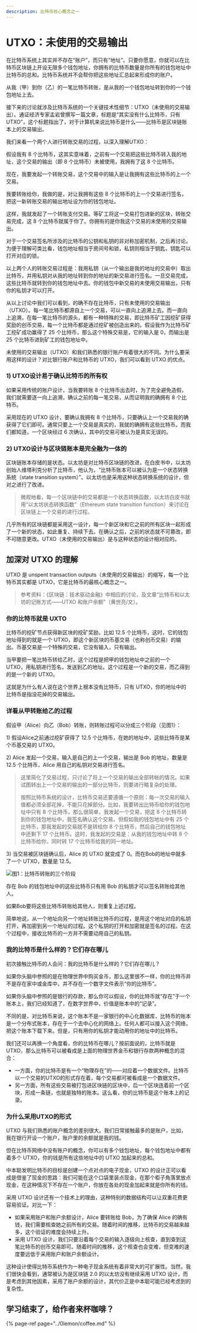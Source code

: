 ```yaml
---
description: 比特币核心概念之一
---
```


# UTXO：未使用的交易输出

在比特币系统上其实并不存在“账户”，而只有“地址”。只要你愿意，你就可以在比特币区块链上开设无限多个钱包地址，你拥有的比特币数量是你所有的钱包地址中比特币的总和。比特币系统并不会帮你把这些地址汇总起来形成你的账户。

 从我（甲）到你（乙）的一笔比特币转账，是从我的一个钱包地址转到你的一个钱包地址上去。

 接下来的讨论就涉及比特币系统的一个关键技术性细节：UTXO（未使用的交易输出）。通证经济专家孟岩曾撰写一篇文章，标题是“其实没有什么比特币，只有UTXO”，这个标题指出了，对于计算机来说比特币是什么——比特币是区块链账本上的交易输出。

 我们来看一个两个人进行转账交易的过程，以深入理解UTXO：

 假设我有 8 个比特币，这其实意味着，之前有一个交易把这些比特币转入我的地址，这个交易的输出（即 8 个比特币）未被使用，我拥有了这 8 个比特币。

 现在，我要发起一个转账交易，这个交易中的输入是让我拥有这些比特币的上一个交易。

 我要转账给你，我做的是，对让我拥有这些 8 个比特币的上一个交易进行签名，把这一新转账交易的输出地址设为你的钱包地址。

 这样，我就发起了一个转账支付交易。等矿工将这一交易打包进新的区块，转账交易完成，这 8 个比特币就属于你了。你拥有的是你我这个交易的未使用的交易输出。

 对于一个交易签名所涉及的比特币的公钥和私钥的非对称加密机制，之后再讨论。为便于理解可类比看，钱包地址相当于房间号和锁，私钥则相当于钥匙，钥匙可以打开对应的锁。

 以上两个人的转账交易过程是：我用私钥（从一个输出是我的地址的交易中）取出比特币，并用私钥对从我的地址转到你的地址的新交易进行签名。一旦交易完成，这些比特币就转到你的钱包地址中去。你的钱包中新交易的未使用交易输出，只有你的私钥才可以打开。

 从以上讨论中我们可以看到，的确不存在比特币，只有未使用的交易输出（UTXO）。每一笔比特币都源自上一个交易，可以一直向上追溯上去。而一直向上追溯，在每一笔比特币的源头，都有一种特殊的交易，即比特币矿工因挖矿获得奖励的创币交易，每一个比特币都是通过挖矿被创造出来的。假设我作为比特币矿工挖矿成功赢得了 25 个比特币，那么这个特殊交易是，它的输入是 0，而输出是 25 个比特币进到矿工的钱包地址中。

 未使用的交易输出（UTXO）和我们熟悉的银行账户有着很大的不同。为什么要采用这样的设计？对比银行账户和比特币的 UTXO，我们可以看到 UTXO 的优点。

###  1\) UTXO设计易于确认比特币的所有权

 如果采用传统的账户设计，当我要转账 8 个比特币出去时，为了完全避免造假，我们就需要逐一向上追溯，确认之前的每一笔交易，从而证明我的确拥有 8 个比特币。

 采用现在的 UTXO 设计，要确认我拥有 8 个比特币，只要确认上一个交易我的确获得了它们即可。通常只要上一个交易是真实的，我就的确拥有这些比特币。而我们都知道，一个区块经过 6 次确认，其中的交易可被认为是真实无误的。

###  2\) UTXO设计与区块链账本是完全融为一体的

 区块链账本存储的是状态。以太坊是对比特币区块链的改进，在白皮书中，以太坊创始人维塔利克分析了比特币，他认为，“比特币账本可以被认为是一个状态转换系统（state transition system）”。以太坊也是采用这种状态转换系统的设计，但对之进行了改进。

> 微观地看，每一个区块链中的交易都是一个状态转换函数，以太坊白皮书就用“以太坊状态转换函数”（Ethereum state transition function）来讨论在区块链上一个交易的进行过程。

 几乎所有的区块链都是采用这一设计，每一个新区块和它之前的所有区块一起形成了一个新的状态，如此重复、持续下去。在确认之后，之前的状态就不可篡改，即不可随意更改。UTXO（未使用的交易输出）是与这种状态的设计相对应的。

##  加深对 UTXO 的理解

 UTXO 是 unspent transaction outputs（未使用的交易输出）的缩写，每一个比特币其实都是 UTXO，它是比特币的最核心概念之一。

> 参考资料：《区块链：技术驱动金融》中相应的讨论，及文章“比特币和以太坊的记账方式——UTXO 和账户余额”（黄世亮/文）。

###  你的比特币就是 UXTO

 比特币的挖矿节点获得新区块的挖矿奖励，比如 12.5 个比特币，这时，它的钱包地址得到的就是一个 UTXO，即这个新区块的币基交易（也称创币交易）的输出。币基交易是一个特殊的交易，它没有输入，只有输出。

 当甲要把一笔比特币转给乙时，这个过程是把甲的钱包地址中之前的一个 UTXO，用私钥进行签名，发送到乙的地址。这个过程是一个新的交易，而乙得到的是一个新的 UTXO。

 这就是为什么有人说在这个世界上根本没有比特币，只有 UTXO，你的地址中的比特币是指没花掉的交易输出。

###  详看从甲转账给乙的过程

 假设甲（Alice）向乙（Bob）转账，则转账过程可以分成三个阶段（见图1）：

 1\) 假设Alice之前通过挖矿获得了 12.5 个比特币，在她的地址中，这些比特币是某个币基交易的 UTXO。

 2\) Alice 发起一个交易，输入是自己的上一个交易，输出是 Bob 的地址，数量是 12.5 个比特币，Alice 用自己的私钥对交易进行签名。

> 这里简化了交易过程，只讨论了将上一个交易的输出全部转帐的情况。如果试图转出上一个交易的输出的一部分比特币，则要进行略复杂的处理。
>
>  按照比特币系统的设计，比特币交易还要遵循一个原则：每一次交易的输入值都必须全部花掉，不能只花掉部分。比如，我要转出比特币给你的钱包地址中只有 8 个比特币，那么很简单，我发起一个交易，把这 8 个比特币转到你的钱包地址中，我签名确认这个交易。但假如我的钱包地址中有 25 个比特币，那我发起的交易就不是转给你 8 个比特币，然后自己的钱包地址中还剩下 17 个比特币。这时，我发起的交易是：从我的钱包地址中转 8 个比特币给你，同时转 17 个比特币给我的同一地址。

 3\) 当交易被区块链确认后，Alice 的 UTXO 就变成了 0。而在Bob的地址中就多了一个 UTXO，数量是 12.5。

![ &#x56FE;1&#xFF1A;&#x6BD4;&#x7279;&#x5E01;&#x8F6C;&#x8D26;&#x7684;&#x4E09;&#x4E2A;&#x9636;&#x6BB5;](../.gitbook/assets/image%20%28103%29.png)

 存在 Bob 的钱包地址中的这些比特币只有用 Bob 的私钥才可以签名转账给其他人。

 如果Bob要将这些比特币转账给其他人，则重复上述过程。

 简单地说，从一个地址向另一个地址转账比特币的过程，是用这个地址对应的私钥打开，再加密到另一个地址的过程。这个私钥的打开和加密就是签名的过程。在这个过程中，接收比特币的一方并不需要动用自己的私钥。

###  我的比特币是什么样的？它们存在哪儿

 初次接触比特币的人会问：我的比特币是什么样的？它们存在哪儿？

 如果你头脑中参照的是在物理世界中购买金币，那么这里很不一样，你的比特币并不是存在家中或金库中，并不存在一个数字文件表示“你的比特币”。

 如果你头脑中参照的是银行的存款，那么你可以假设，你的比特币就“存在”于一个账本上，我们已经知道了，在数字世界中，价值是账本中的“记录”。

 不同的是，对比特币来说，这个账本不是一家银行的中心化数据库，比特币的账本是一个分布式账本，存在于一个去中心化的网络上。任何人都可以接入这个网络，把这个账本下载下来。但是，只有用你的私钥才能动用你的地址中的比特币。

 我们还可以再换一个角度看，你的比特币在哪儿？按前面说的，比特币就是 UTXO，那么比特币可以被看成是上面的物理世界金币和银行存款两种概念的混合：

*  一方面，你的比特币是有一个“物理存在”的——对应着一个数据文件。比特币以一个交易的UTXO的形式存在着，每个交易都可被看成是一个数据文件。
*  另一方面，所有这些交易被打包进区块链的区块中，后一个区块连着前一个区块，形成一条链，也就是独特的账本。这么看，你的比特币是这个账本上的记录。

###  为什么采用UTXO的形式

 UTXO 与我们熟悉的账户概念的差别很大。我们日常接触最多的是账户，比如，我在银行开设一个账户，账户里的余额就是我的钱。

 但在比特币网络中没有账户的概念，你可以有多个钱包地址，每个钱包地址中都有着多个 UTXO，你的钱是所有这些地址中的 UTXO 加起来的总和。

 中本聪发明比特币的目标是创建一个点对点的电子现金，UTXO 的设计正可以看成是借鉴了现金的思路：我们可能在这个口袋里装点现金，在那个柜子角落里放点现金，在这种情况下不存在一个账户，你放在各处的现金加起来就是你所有的钱。

 采用 UTXO 设计还有一个技术上的理由，这种特别的数据结构可以让双重花费更容易验证。对比一下：

*  如果采用账户和账户余额设计，Alice 要转账给 Bob，为了确保 Alice 的确有钱，我们需要核查她之前所有的交易。随着时间的推移，比特币的交易越来越多，这个验证的难度会持续上升。
*  采用 UTXO 设计，我们只要沿着每个交易的输入逐级向上核查，直到查到这笔比特币的创币交易即可。随着时间的推移，这个核查也会变难，但变难的速度要远低于采用账户和账户余额设计。

 这种设计使得比特币系统作为一种电子现金系统有着非常大的可扩展性。当然，我们很快会看到，通常被认为是区块链 2.0 的以太坊没有继续采用 UTXO 设计，而是考虑到其他因素，采用了账户余额的设计，其代价正是中本聪可能已经考虑到的复杂性。

## 学习结束了，给作者来杯咖啡？

{% page-ref page="../0lemon/coffee.md" %}

